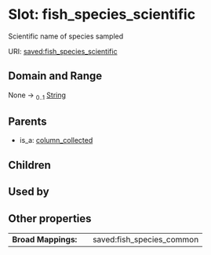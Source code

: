 
# Slot: fish_species_scientific


Scientific name of species sampled

URI: [saved:fish_species_scientific](http://marine.gov.scot/metadata/saved/schema/fish_species_scientific)


## Domain and Range

None &#8594;  <sub>0..1</sub> [String](types/String.md)

## Parents

 *  is_a: [column_collected](column_collected.md)

## Children


## Used by


## Other properties

|  |  |  |
| --- | --- | --- |
| **Broad Mappings:** | | saved:fish_species_common |

